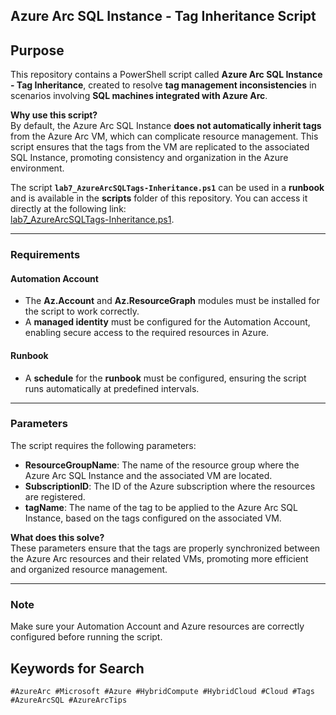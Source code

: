 ## Azure Arc SQL Instance - Tag Inheritance Script

## Purpose

This repository contains a PowerShell script called **Azure Arc SQL Instance - Tag Inheritance**, created to resolve **tag management inconsistencies** in scenarios involving **SQL machines integrated with Azure Arc**.

**Why use this script?**  
By default, the Azure Arc SQL Instance **does not automatically inherit tags** from the Azure Arc VM, which can complicate resource management. This script ensures that the tags from the VM are replicated to the associated SQL Instance, promoting consistency and organization in the Azure environment.

The script **`lab7_AzureArcSQLTags-Inheritance.ps1`** can be used in a **runbook** and is available in the **scripts** folder of this repository. You can access it directly at the following link:  
[lab7_AzureArcSQLTags-Inheritance.ps1](https://raw.githubusercontent.com/fabiotreze/AzureArcBRTips/refs/heads/main/scripts/lab7_AzureArcSQLTags-Inheritance.ps1).  

---

### Requirements

#### Automation Account
- The **Az.Account** and **Az.ResourceGraph** modules must be installed for the script to work correctly.  
- A **managed identity** must be configured for the Automation Account, enabling secure access to the required resources in Azure.  

#### Runbook
- A **schedule** for the **runbook** must be configured, ensuring the script runs automatically at predefined intervals.  

---

### Parameters

The script requires the following parameters:

- **ResourceGroupName**: The name of the resource group where the Azure Arc SQL Instance and the associated VM are located.  
- **SubscriptionID**: The ID of the Azure subscription where the resources are registered.  
- **tagName**: The name of the tag to be applied to the Azure Arc SQL Instance, based on the tags configured on the associated VM.  

**What does this solve?**  
These parameters ensure that the tags are properly synchronized between the Azure Arc resources and their related VMs, promoting more efficient and organized resource management.

---

### Note
Make sure your Automation Account and Azure resources are correctly configured before running the script.

## Keywords for Search  

`#AzureArc #Microsoft #Azure #HybridCompute #HybridCloud #Cloud #Tags #AzureArcSQL #AzureArcTips`